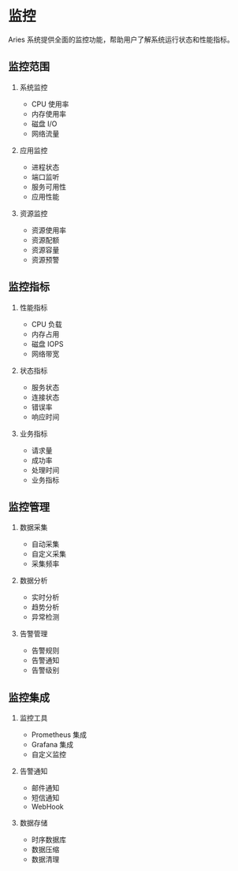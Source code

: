# 监控

Aries 系统提供全面的监控功能，帮助用户了解系统运行状态和性能指标。

## 监控范围

1. 系统监控
   - CPU 使用率
   - 内存使用率
   - 磁盘 I/O
   - 网络流量

2. 应用监控
   - 进程状态
   - 端口监听
   - 服务可用性
   - 应用性能

3. 资源监控
   - 资源使用率
   - 资源配额
   - 资源容量
   - 资源预警

## 监控指标

1. 性能指标
   - CPU 负载
   - 内存占用
   - 磁盘 IOPS
   - 网络带宽

2. 状态指标
   - 服务状态
   - 连接状态
   - 错误率
   - 响应时间

3. 业务指标
   - 请求量
   - 成功率
   - 处理时间
   - 业务指标

## 监控管理

1. 数据采集
   - 自动采集
   - 自定义采集
   - 采集频率

2. 数据分析
   - 实时分析
   - 趋势分析
   - 异常检测

3. 告警管理
   - 告警规则
   - 告警通知
   - 告警级别

## 监控集成

1. 监控工具
   - Prometheus 集成
   - Grafana 集成
   - 自定义监控

2. 告警通知
   - 邮件通知
   - 短信通知
   - WebHook

3. 数据存储
   - 时序数据库
   - 数据压缩
   - 数据清理 